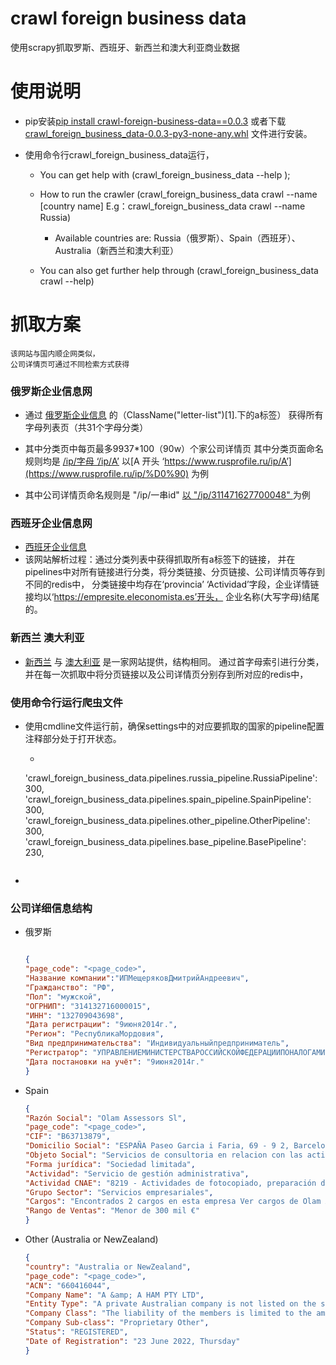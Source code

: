 # crawl foreign business data

使用scrapy抓取罗斯、西班牙、新西兰和澳大利亚商业数据

# 使用说明

- pip安装[pip install crawl-foreign-business-data==0.0.3](https://pypi.org/project/crawl-foreign-business-data/0.0.3/)
  或者下载[crawl_foreign_business_data-0.0.3-py3-none-any.whl](https://pypi.org/project/crawl-foreign-business-data/0.0.3/#files)
  文件进行安装。
- 使用命令行crawl_foreign_business_data运行，

    - You can get help with (crawl_foreign_business_data --help );
    - How to run the crawler (crawl_foreign_business_data crawl --name [country name]  E.g：crawl_foreign_business_data
      crawl --name Russia)

        - Available countries are: Russia（俄罗斯）、Spain（西班牙）、Australia（新西兰和澳大利亚）

    - You can also get further help through  (crawl_foreign_business_data crawl --help)

# 抓取方案

    该网站与国内顺企网类似，
    公司详情页可通过不同检索方式获得

### 俄罗斯企业信息网

- 通过 [俄罗斯企业信息](https://www.rusprofile.ru/) 的（ClassName("letter-list")[1].下的a标签） 获得所有字母列表页（共31个字母分类）

- 其中分类页中每页最多9937*100（90w）个家公司详情页 其中分类页面命名规则均是 [/ip/字母 ‘/ip/А’](/ip/А)
  以[A 开头 ‘https://www.rusprofile.ru/ip/A’](https://www.rusprofile.ru/ip/%D0%90) 为例

- 其中公司详情页命名规则是 "/ip/一串id" [以 "/ip/311471627700048" ](https://www.rusprofile.ru/ip/311471627700048) 为例

### 西班牙企业信息网

- [西班牙企业信息](https://empresite.eleconomista.es/)
- 该网站解析过程：通过分类列表中获得抓取所有a标签下的链接， 并在pipelines中对所有链接进行分类，将分类链接、分页链接、公司详情页等存到不同的redis中， 分类链接中均存在‘provincia’
  ‘Actividad’字段，企业详情链接均以‘https://empresite.eleconomista.es’开头， 企业名称(大写字母)结尾的。

### 新西兰 澳大利亚

- [新西兰](https://www.nzlbusiness.com/) 与 [澳大利亚](https://www.aus61business.com/)
  是一家网站提供，结构相同。 通过首字母索引进行分类，并在每一次抓取中将分页链接以及公司详情页分别存到所对应的redis中，

### 使用命令行运行爬虫文件

- 使用cmdline文件运行前，确保settings中的对应要抓取的国家的pipeline配置注释部分处于打开状态。
    - ```text
  'crawl_foreign_business_data.pipelines.russia_pipeline.RussiaPipeline': 300,
  'crawl_foreign_business_data.pipelines.spain_pipeline.SpainPipeline': 300,
  'crawl_foreign_business_data.pipelines.other_pipeline.OtherPipeline': 300,
  'crawl_foreign_business_data.pipelines.base_pipeline.BasePipeline': 230,
    ```
-

### 公司详细信息结构

- 俄罗斯

  ```json

  {
  "page_code": "<page_code>",
  "Название компании":"ИПМещеряковДмитрийАндреевич",
  "Гражданство": "РФ",
  "Пол": "мужской",
  "ОГРНИП": "314132716000015",
  "ИНН": "132709043698",
  "Дата регистрации": "9июня2014г.",
  "Регион": "РеспубликаМордовия",
  "Вид предпринимательства": "Индивидуальныйпредприниматель",
  "Регистратор": "УПРАВЛЕНИЕМИНИСТЕРСТВАРОССИЙСКОЙФЕДЕРАЦИИПОНАЛОГАМИСБОРАМПОРЕСПУБЛИКЕМОРДОВИЯ",
  "Дата постановки на учёт": "9июня2014г." 
  }

  ```
- Spain

  ```json
  {
  "Razón Social": "Olam Assessors Sl",
  "page_code": "<page_code>",
  "CIF": "B63713879", 
  "Domicilio Social": "ESPAÑA Paseo Garcia i Faria, 69 - 9 2, Barcelona, 08019 , barcelona ¿Cómo llegar?", 
  "Objeto Social": "Servicios de consultoria en relacion con las actividades de desarrollo, adquisicion, gestion y explotacion de residencias para personas de la tercera edad y de la salud mental.etc", 
  "Forma jurídica": "Sociedad limitada", 
  "Actividad": "Servicio de gestión administrativa", 
  "Actividad CNAE": "8219 - Actividades de fotocopiado, preparación de documentos y otras actividades especializadas de oficinaConsulta los datos comerciales y CIF de Olam Assessors Sl", 
  "Grupo Sector": "Servicios empresariales", 
  "Cargos": "Encontrados 2 cargos en esta empresa Ver cargos de Olam Assessors Sl", 
  "Rango de Ventas": "Menor de 300 mil €"
  }
  ```

- Other (Australia or NewZealand)

  ```json
  {
  "country": "Australia or NewZealand",
  "page_code": "<page_code>",
  "ACN": "660416044", 
  "Company Name": "A &amp; A HAM PTY LTD", 
  "Entity Type": "A private Australian company is not listed on the stock exchange and is not included in the description of Australian public company or cooperative.", 
  "Company Class": "The liability of the members is limited to the amount unpaid on their shares. Shareholders are not required to contribute any further monies (in the case of a winding up) if the shares they have taken up are fully paid.", 
  "Company Sub-class": "Proprietary Other", 
  "Status": "REGISTERED", 
  "Date of Registration": "23 June 2022, Thursday"
  }
  ```